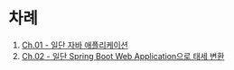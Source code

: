 # 차례

1. [Ch.01 - 일단 자바 애플리케이션](01/readme.md)
1. [Ch.02 - 일단 Spring Boot Web Application으로 태세 변환](02/readme.md)